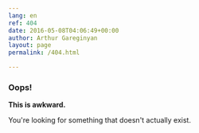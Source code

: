 ```yaml
---
lang: en
ref: 404
date: 2016-05-08T04:06:49+00:00
author: Arthur Gareginyan
layout: page
permalink: /404.html

---
```


### Oops!
**This is awkward.**
 
You're looking for something
that doesn't actually exist.
